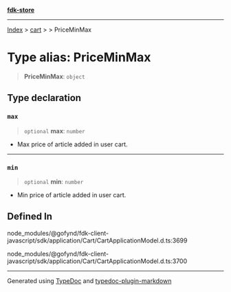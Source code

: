 [**fdk-store**](../../../README.md)
***

[Index](../../../API.md) > [cart](../../README.md) > [<internal>](../README.md) > PriceMinMax

# Type alias: PriceMinMax

> **PriceMinMax**: `object`

## Type declaration

### `max`

> `optional` **max**: `number`

- Max price of article added in user cart.

***

### `min`

> `optional` **min**: `number`

- Min price of article added in user cart.

## Defined In

node\_modules/@gofynd/fdk-client-javascript/sdk/application/Cart/CartApplicationModel.d.ts:3699

node\_modules/@gofynd/fdk-client-javascript/sdk/application/Cart/CartApplicationModel.d.ts:3700

***
Generated using [TypeDoc](https://typedoc.org/) and [typedoc-plugin-markdown](https://www.npmjs.com/package/typedoc-plugin-markdown)
